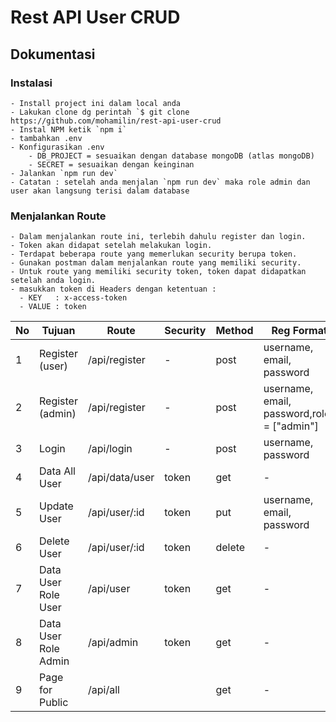 # Rest API User CRUD
## Dokumentasi 

### Instalasi
    - Install project ini dalam local anda
    - Lakukan clone dg perintah `$ git clone https://github.com/mohamilin/rest-api-user-crud
    - Instal NPM ketik `npm i`
    - tambahkan .env 
    - Konfigurasikan .env
        - DB_PROJECT = sesuaikan dengan database mongoDB (atlas mongoDB)
        - SECRET = sesuaikan dengan keinginan
    - Jalankan `npm run dev`
    - Catatan : setelah anda menjalan `npm run dev` maka role admin dan user akan langsung terisi dalam database

### Menjalankan Route

    - Dalam menjalankan route ini, terlebih dahulu register dan login.
    - Token akan didapat setelah melakukan login.
    - Terdapat beberapa route yang memerlukan security berupa token.
    - Gunakan postman dalam menjalankan route yang memiliki security. 
    - Untuk route yang memiliki security token, token dapat didapatkan setelah anda login.
    - masukkan token di Headers dengan ketentuan :
      - KEY   : x-access-token
      - VALUE : token

| No  | Tujuan                | Route                   | Security | Method  | Reg Format                                 |
| --- | ------                | -----                   | -------- | ------- | ----------                                 |
|  1  | Register (user)       | /api/register           |     -    | post    | username, email, password                  |
|  2  | Register (admin)      | /api/register           |     -    | post    | username, email, password,roles = ["admin"]|
|  3  | Login                 | /api/login              |     -    | post    | username, password                         |
|  4  | Data All User         | /api/data/user          |   token  | get     |        -                                   |
|  5  | Update User           | /api/user/:id           |   token  | put     | username, email, password                  |
|  6  | Delete User           | /api/user/:id           |   token  | delete  |        -                                   |
|  7  | Data User Role User   | /api/user               |   token  | get     |        -                                   |
|  8  | Data User Role Admin  | /api/admin              |   token  | get     |        -                                   |
|  9  | Page for Public       | /api/all                |          | get     |        -                                   |


